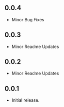 ## 0.0.4
* Minor Bug Fixes

## 0.0.3
* Minor Readme Updates


## 0.0.2
* Minor Readme Updates

## 0.0.1

* Initial release.


